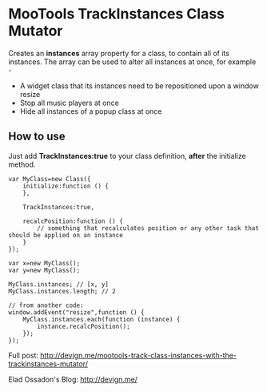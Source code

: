 MooTools TrackInstances Class Mutator
=====================================

Creates an **instances** array property for a class, to contain all of its instances. The array can be used to alter all instances at once, for example -

* A widget class that its instances need to be repositioned upon a window resize
* Stop all music players at once
* Hide all instances of a popup class at once

How to use
----------

Just add **TrackInstances:true** to your class definition, **after** the initialize method.


	var MyClass=new Class({
		initialize:function () {
		},

		TrackInstances:true,

		recalcPosition:function () {
			// something that recalculates position or any other task that should be applied on an instance
		}
	});

	var x=new MyClass();
	var y=new MyClass();

	MyClass.instances; // [x, y]
	MyClass.instances.length; // 2

	// from another code:
	window.addEvent("resize",function () {
		MyClass.instances.each(function (instance) {
			instance.recalcPosition();
		});
	});


Full post: http://devign.me/mootools-track-class-instances-with-the-trackinstances-mutator/

Elad Ossadon's Blog: http://devign.me/